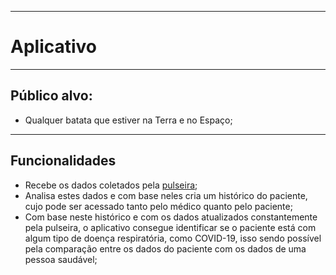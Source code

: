***
# Aplicativo
***
## Público alvo:
* Qualquer batata que estiver na Terra e no Espaço;
***
## Funcionalidades
* Recebe os dados coletados pela [pulseira](https://github.com/eduardo-ehsc/Hackathon-AEB/blob/master/Documentos/Pulseira.md);
* Analisa estes dados e com base neles cria um histórico do paciente, cujo pode ser acessado tanto pelo médico quanto pelo paciente;
* Com base neste histórico e com os dados atualizados constantemente pela pulseira, o aplicativo consegue identificar se o paciente está com algum tipo de doença respiratória, como COVID-19, isso sendo possível pela comparação entre os dados do paciente com os dados de uma pessoa saudável;
